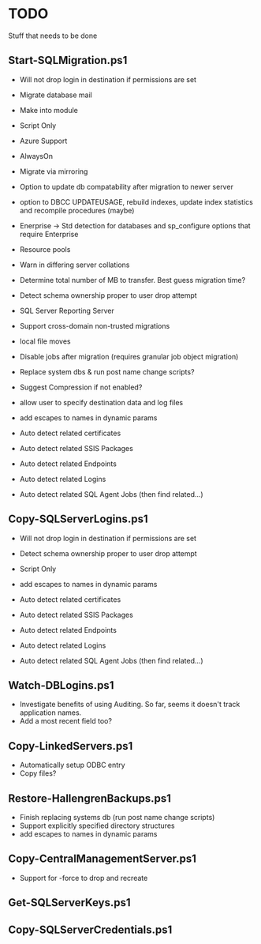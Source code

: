 # TODO
Stuff that needs to be done

Start-SQLMigration.ps1
--------------
- Will not drop login in destination if permissions are set
- Migrate database mail
- Make into module
- Script Only
- Azure Support
- AlwaysOn
- Migrate via mirroring
- Option to update db compatability after migration to newer server
- option to DBCC UPDATEUSAGE, rebuild indexes, update index statistics and recompile procedures (maybe)
- Enerprise -> Std detection for databases and sp_configure options that require Enterprise
- Resource pools
- Warn in differing server collations
- Determine total number of MB to transfer. Best guess migration time?
- Detect schema ownership proper to user drop attempt
- SQL Server Reporting Server
- Support cross-domain non-trusted migrations
- local file moves
- Disable jobs after migration (requires granular job object migration)
- Replace system dbs & run post name change scripts?
- Suggest Compression if not enabled?
- allow user to specify destination data and log files
- add escapes to names in dynamic params

- Auto detect related certificates
- Auto detect related SSIS Packages
- Auto detect related Endpoints 
- Auto detect related Logins
- Auto detect related SQL Agent Jobs (then find related...)


Copy-SQLServerLogins.ps1
--------------
- Will not drop login in destination if permissions are set
- Detect schema ownership proper to user drop attempt
- Script Only
- add escapes to names in dynamic params

- Auto detect related certificates
- Auto detect related SSIS Packages
- Auto detect related Endpoints 
- Auto detect related Logins
- Auto detect related SQL Agent Jobs (then find related...)
	
Watch-DBLogins.ps1
--------------
- Investigate benefits of using Auditing. So far, seems it doesn't track application names.
- Add a most recent field too?
	
Copy-LinkedServers.ps1
--------------
- Automatically setup ODBC entry
- Copy files?

	
Restore-HallengrenBackups.ps1
--------------
- Finish replacing systems db (run post name change scripts)
- Support explicitly specified directory structures
- add escapes to names in dynamic params

Copy-CentralManagementServer.ps1
--------------
- Support for -force to drop and recreate

Get-SQLServerKeys.ps1
--------------
	
Copy-SQLServerCredentials.ps1
--------------